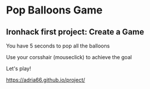 <h1>Pop Balloons Game</h1>

<h2>Ironhack first project: Create a Game</h2>

You have 5 seconds to pop all the balloons

Use your corsshair (mouseclick) to achieve the goal

Let's play!

https://adria66.github.io/project/
